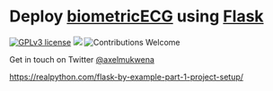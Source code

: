 # Deploy [biometricECG](https://github.com/axelmukwena/biometricECG) using [Flask](https://flask.palletsprojects.com/en/1.1.x/)

[![GPLv3 license](https://img.shields.io/badge/License-MIT-blue.svg)](https://opensource.org/licenses/MIT)
[![](https://img.shields.io/badge/python-3.5%2B-green.svg)]()
![Contributions Welcome](https://img.shields.io/badge/contributions-welcome-brightgreen.svg?style=flat)

Get in touch on Twitter <a href="https://twitter.com/axelmukwena">@axelmukwena</a>

https://realpython.com/flask-by-example-part-1-project-setup/